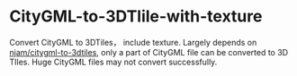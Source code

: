 # CityGML-to-3DTlile-with-texture
Convert CityGML to 3DTiles， include texture.
Largely depends on [njam/citygml-to-3dtiles](https://github.com/njam/citygml-to-3dtiles.git), only a part  of CityGML file can be converted to 3D TIles. Huge CityGML files may not convert successfully.
